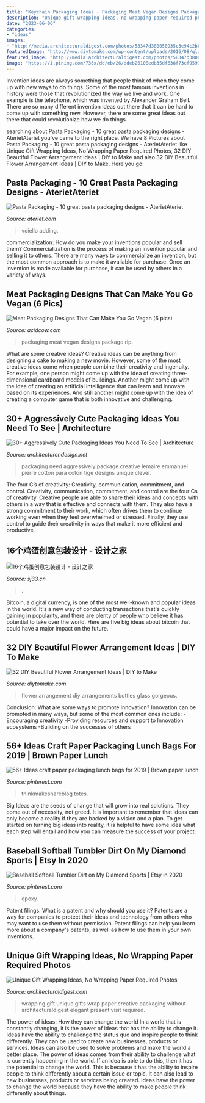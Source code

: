 ```yaml
---
title: "Keychain Packaging Ideas - Packaging Meat Vegan Designs Package Rip"
description: "Unique gift wrapping ideas, no wrapping paper required photos"
date: "2023-06-06"
categories:
- "ideas"
images:
- "http://media.architecturaldigest.com/photos/58347d380058935c3e94c2bb/master/pass/unique-gift-wrapping-ideas-01.jpg"
featuredImage: "http://www.diytomake.com/wp-content/uploads/2016/08/glass-bottles-flower-arrangement.jpg"
featured_image: "http://media.architecturaldigest.com/photos/58347d380058935c3e94c2bb/master/pass/unique-gift-wrapping-ideas-01.jpg"
image: "https://i.pinimg.com/736x/dd/eb/26/ddeb26108edb35df638f73cf9597f56f.jpg"
---
```



Invention ideas are always something that people think of when they come up with new ways to do things. Some of the most famous inventions in history were those that revolutionized the way we live and work. One example is the telephone, which was invented by Alexander Graham Bell. There are so many different invention ideas out there that it can be hard to come up with something new. However, there are some great ideas out there that could revolutionize how we do things.

	

		
searching about Pasta Packaging - 10 great pasta packaging designs - AterietAteriet you've came to the right place. We have 8 Pictures about Pasta Packaging - 10 great pasta packaging designs - AterietAteriet like Unique Gift Wrapping Ideas, No Wrapping Paper Required Photos, 32 DIY Beautiful Flower Arrangement Ideas | DIY to Make and also 32 DIY Beautiful Flower Arrangement Ideas | DIY to Make. Here you go:
		
    
## Pasta Packaging - 10 Great Pasta Packaging Designs - AterietAteriet

<img loading=lazy src="https://www.ateriet.com/wp-content/uploads/2015/03/pasta-11.jpg" onerror="this.onerror=null;this.src='https://tse2.mm.bing.net/th?id=OIP.1NrDTYLuwqitWsvVGJQhLQHaFo&amp;pid=15.1';" alt="Pasta Packaging - 10 great pasta packaging designs - AterietAteriet">

_Source: ateriet.com_

>voiello adding. 

	

commercialization: How do you make your inventions popular and sell them?
Commercialization is the process of making an invention popular and selling it to others. There are many ways to commercialize an invention, but the most common approach is to make it available for purchase. Once an invention is made available for purchase, it can be used by others in a variety of ways.

    
## Meat Packaging Designs That Can Make You Go Vegan (6 Pics)

<img loading=lazy src="https://cdn.acidcow.com/pics/20181018/package_design_05.jpg" onerror="this.onerror=null;this.src='https://tse1.mm.bing.net/th?id=OIP.Xf0TCNeFihCBG0VOywT8uAHaFL&amp;pid=15.1';" alt="Meat Packaging Designs That Can Make You Go Vegan (6 pics)">

_Source: acidcow.com_

>packaging meat vegan designs package rip. 

	

What are some creative ideas?
Creative ideas can be anything from designing a cake to making a new movie. However, some of the most creative ideas come when people combine their creativity and ingenuity. For example, one person might come up with the idea of creating three-dimensional cardboard models of buildings. Another might come up with the idea of creating an artificial intelligence that can learn and innovate based on its experiences. And still another might come up with the idea of creating a computer game that is both innovative and challenging.

    
## 30+ Aggressively Cute Packaging Ideas You Need To See | Architecture

<img loading=lazy src="http://cdn.architecturendesign.net/wp-content/uploads/2015/08/AD-Cute-Packaging-Ideas-You-Need-To-See-20.jpg" onerror="this.onerror=null;this.src='https://tse3.mm.bing.net/th?id=OIP.8782xg5E-qoBmvNl99BXIAHaKI&amp;pid=15.1';" alt="30+ Aggressively Cute Packaging Ideas You Need To See | Architecture">

_Source: architecturendesign.net_

>packaging need aggressively package creative lemaire emmanuel pierre cotton para coton tige designs unique clever. 

	

The four C’s of creativity: Creativity, communication, commitment, and control.
Creativity, communication, commitment, and control are the four Cs of creativity. Creative people are able to share their ideas and concepts with others in a way that is effective and connects with them. They also have a strong commitment to their work, which often drives them to continue working even when they feel overwhelmed or stressed. Finally, they use control to guide their creativity in ways that make it more efficient and productive.

    
## 16个鸡蛋创意包装设计 - 设计之家

<img loading=lazy src="https://img.sj33.cn/uploads/allimg/201511/01310121R-10.jpg" onerror="this.onerror=null;this.src='https://tse1.mm.bing.net/th?id=OIP.uYU7GQq0EAhmyOpf0AvZ6gHaLG&amp;pid=15.1';" alt="16个鸡蛋创意包装设计 - 设计之家">

_Source: sj33.cn_

>. 

	

Bitcoin, a digital currency, is one of the most well-known and popular ideas in the world. It's a new way of conducting transactions that's quickly gaining in popularity, and there are plenty of people who believe it has potential to take over the world. Here are five big ideas about bitcoin that could have a major impact on the future.

    
## 32 DIY Beautiful Flower Arrangement Ideas | DIY To Make

<img loading=lazy src="http://www.diytomake.com/wp-content/uploads/2016/08/glass-bottles-flower-arrangement.jpg" onerror="this.onerror=null;this.src='https://tse4.mm.bing.net/th?id=OIP.5JbceDuCAccrIF9_ywHM2QHaLH&amp;pid=15.1';" alt="32 DIY Beautiful Flower Arrangement Ideas | DIY to Make">

_Source: diytomake.com_

>flower arrangement diy arrangements bottles glass gorgeous. 

	

Conclusion: What are some ways to promote innovation?
Innovation can be promoted in many ways, but some of the most common ones include: 
-Encouraging creativity 
-Providing resources and support to Innovation ecosystems 
-Building on the successes of others

    
## 56+ Ideas Craft Paper Packaging Lunch Bags For 2019 | Brown Paper Lunch

<img loading=lazy src="https://i.pinimg.com/736x/73/f3/b1/73f3b1e59d5405177f678509438ae35a.jpg" onerror="this.onerror=null;this.src='https://tse2.mm.bing.net/th?id=OIP._UlS-2o5LNoC4gmRuapggAAAAA&amp;pid=15.1';" alt="56+ Ideas craft paper packaging lunch bags for 2019 | Brown paper lunch">

_Source: pinterest.com_

>thinkmakeshareblog totes. 

	

Big Ideas are the seeds of change that will grow into real solutions. They come out of necessity, not greed. It is important to remember that ideas can only become a reality if they are backed by a vision and a plan. To get started on turning big ideas into reality, it is helpful to have some idea what each step will entail and how you can measure the success of your project.

    
## Baseball Softball Tumbler Dirt On My Diamond Sports | Etsy In 2020

<img loading=lazy src="https://i.pinimg.com/736x/dd/eb/26/ddeb26108edb35df638f73cf9597f56f.jpg" onerror="this.onerror=null;this.src='https://tse1.mm.bing.net/th?id=OIP.t8engDAzPAq8PS3kyYBL0wHaJ3&amp;pid=15.1';" alt="Baseball Softball Tumbler Dirt on My Diamond Sports | Etsy in 2020">

_Source: pinterest.com_

>epoxy. 

	

Patent filings: What is a patent and why should you use it?
Patents are a way for companies to protect their ideas and technology from others who may want to use them without permission. Patent filings can help you learn more about a company's patents, as well as how to use them in your own inventions.

    
## Unique Gift Wrapping Ideas, No Wrapping Paper Required Photos

<img loading=lazy src="http://media.architecturaldigest.com/photos/58347d380058935c3e94c2bb/master/pass/unique-gift-wrapping-ideas-01.jpg" onerror="this.onerror=null;this.src='https://tse4.mm.bing.net/th?id=OIP.gLiaBx_7qctmXzrBOxFIkgHaLG&amp;pid=15.1';" alt="Unique Gift Wrapping Ideas, No Wrapping Paper Required Photos">

_Source: architecturaldigest.com_

>wrapping gift unique gifts wrap paper creative packaging without architecturaldigest elegant present visit required. 

	

The power of ideas: How they can change the world
In a world that is constantly changing, it is the power of ideas that has the ability to change it. Ideas have the ability to challenge the status quo and inspire people to think differently. They can be used to create new businesses, products or services. Ideas can also be used to solve problems and make the world a better place.
The power of ideas comes from their ability to challenge what is currently happening in the world. If an idea is able to do this, then it has the potential to change the world. This is because it has the ability to inspire people to think differently about a certain issue or topic. It can also lead to new businesses, products or services being created. Ideas have the power to change the world because they have the ability to make people think differently about things.

